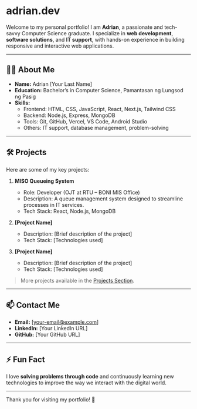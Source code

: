 # adrian.dev

Welcome to my personal portfolio! I am **Adrian**, a passionate and tech-savvy Computer Science graduate. I specialize in **web development**, **software solutions**, and **IT support**, with hands-on experience in building responsive and interactive web applications.

---

## 🧑‍💻 About Me

- **Name:** Adrian [Your Last Name]  
- **Education:** Bachelor’s in Computer Science, Pamantasan ng Lungsod ng Pasig  
- **Skills:**  
  - Frontend: HTML, CSS, JavaScript, React, Next.js, Tailwind CSS  
  - Backend: Node.js, Express, MongoDB  
  - Tools: Git, GitHub, Vercel, VS Code, Android Studio  
  - Others: IT support, database management, problem-solving  

---

## 🛠 Projects

Here are some of my key projects:

1. **MISO Queueing System**  
   - Role: Developer (OJT at RTU – BONI MIS Office)  
   - Description: A queue management system designed to streamline processes in IT services.  
   - Tech Stack: React, Node.js, MongoDB  

2. **[Project Name]**  
   - Description: [Brief description of the project]  
   - Tech Stack: [Technologies used]  

3. **[Project Name]**  
   - Description: [Brief description of the project]  
   - Tech Stack: [Technologies used]  

> More projects available in the [Projects Section](link-to-your-projects-page).

---

## 📫 Contact Me

- **Email:** [your-email@example.com]  
- **LinkedIn:** [Your LinkedIn URL]  
- **GitHub:** [Your GitHub URL]  

---

## ⚡ Fun Fact

I love **solving problems through code** and continuously learning new technologies to improve the way we interact with the digital world.

---

Thank you for visiting my portfolio! 🚀
